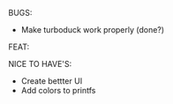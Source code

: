 BUGS: 

- Make turboduck work properly (done?)

FEAT: 

NICE TO HAVE'S:
- Create bettter UI
- Add colors to printfs
